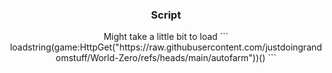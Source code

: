   <h3 align="center">Script</h3>

  <p align="center">
    Might take a little bit to load
```
    loadstring(game:HttpGet("https://raw.githubusercontent.com/justdoingrandomstuff/World-Zero/refs/heads/main/autofarm"))()
```
